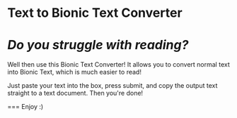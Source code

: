 # Text to Bionic Text Converter


*Do you struggle with reading?*
=====

Well then use this Bionic Text Converter! It allows you to convert normal text into Bionic Text, which is much easier to read!


Just paste your text into the box, press submit, and copy the output text straight to a text document. Then you're done!

===
Enjoy :)